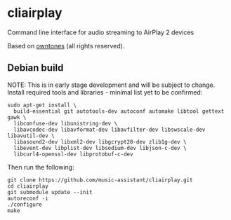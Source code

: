 # cliairplay
Command line interface for audio streaming to AirPlay 2 devices

Based on [owntones](https://github.com/owntone/owntone-server) (all rights reserved).

## Debian build
NOTE: This is in early stage development and will be subject to change.
Install required tools and libraries - minimal list yet to be confirmed:
```
sudo apt-get install \
  build-essential git autotools-dev autoconf automake libtool gettext gawk \
  libconfuse-dev libunistring-dev \
  libavcodec-dev libavformat-dev libavfilter-dev libswscale-dev libavutil-dev \
  libasound2-dev libxml2-dev libgcrypt20-dev zlib1g-dev \
  libevent-dev libplist-dev libsodium-dev libjson-c-dev \
  libcurl4-openssl-dev libprotobuf-c-dev
```

Then run the following:
```
git clone https://github.com/music-assistant/cliairplay.git
cd cliairplay
git submodule update --init
autoreconf -i
./configure
make
```
